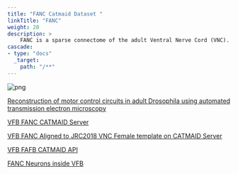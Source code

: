 ```yaml
---
title: "FANC Catmaid Dataset "
linkTitle: "FANC"
weight: 20
description: >
    FANC is a sparse connectome of the adult Ventral Nerve Cord (VNC). Reconstruction of motor control circuits in adult Drosophila using automated transmission electron microscopy; Jasper S. Phelps, David Grant Colburn Hildebrand, Brett J. Graham, Aaron T. Kuan, Logan A. Thomas, Tri M. Nguyen, Julia Buhmann, Anthony W. Azevedo, Anne Sustar, Sweta Agrawal, Mingguan Liu, Brendan L. Shanny, Jan Funke, John C. Tuthill, and Wei-Chung Allen Lee. https://doi.org/10.1016/j.cell.2020.12.013 
cascade:
- type: "docs"
  _target:
    path: "/**"
---
```


![png](https://flyemdev.mrc-lmb.cam.ac.uk/vnc1/2199/small.jpg)

[Reconstruction of motor control circuits in adult Drosophila using automated transmission electron microscopy](https://doi.org/10.1016/j.cell.2020.12.013)


[VFB FANC CATMAID Server](https://fanc.catmaid.virtualflybrain.org/?pid=1&zp=55260&yp=512482.5999999994&xp=173092.19999999998&tool=tracingtool&sid0=1&s0=9&help=true&layout=h(XY,%20%7B%20type:%20%22neuron-search%22,%20id:%20%22neuron-search-1%22,%20options:%20%7B%22annotation-name%22:%20%22publication%22%7D%7D,%200.6))

[VFB FANC Aligned to JRC2018 VNC Female template on CATMAID Server](https://fanc.catmaid.virtualflybrain.org/?pid=2&zp=71600&yp=316800&xp=164400&tool=tracingtool&sid0=3&s0=1&help=true&layout=h(XY,%20%7B%20type:%20%22neuron-search%22,%20id:%20%22neuron-search-1%22,%20options:%20%7B%22annotation-name%22:%20%22publication%22%7D%7D,%200.6))


[VFB FAFB CATMAID API](https://fanc.catmaid.virtualflybrain.org/apis/)

[FANC Neurons inside VFB](https://v2.virtualflybrain.org/org.geppetto.frontend/geppetto?i=VFB_00200000&q=Maniates_Selvin2020,DatasetImages)
